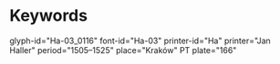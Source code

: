 # Keywords
glyph-id="Ha-03_0116"
font-id="Ha-03"
printer-id="Ha"
printer="Jan Haller"
period="1505–1525"
place="Kraków"
PT plate="166"
